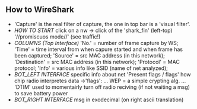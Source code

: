 ## How to WireShark
- 'Capture' is the real filter of capture, the one in top bar is a 'visual filter'.
- *HOW TO START*
    click on a nw -> click of the 'shark_fin' (left-top) 
    '//promiscuos mode//' (see traffic!)
- *COLUMNS (Top Interface)*
    'No.' = number of frame capture by WS;
    'Time' = time interval from when capure started and when frame has been captured;
    'Source' =  src MAC address (in this network);
    'Destination' = src MAC address (in this network);
    'Protocol' = MAC protocol;
    'Info' = various info like SSID (name of net analyzed);
- *BOT_LEFT INTERFACE*
    specific info about net
    'Present flags / flags' how chip radio interpretes data
      ->'flags':
        ...
        WEP = a simple crypting alg.
        ...
    'DTIM' used to momentairly turn off radio reciving (if not waiting a msg) to save battery    power
- *BOT_RIGHT INTERFACE*
    msg in exodecimal (on right ascii translation)
